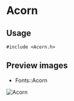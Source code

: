 Acorn
==========

Usage
------

    #include <Acorn.h>

Preview images
--------------
* Fonts::Acorn 

![Acorn](https://raw.githubusercontent.com/Cariad/Acorn/master/Preview/Acorn.png)


